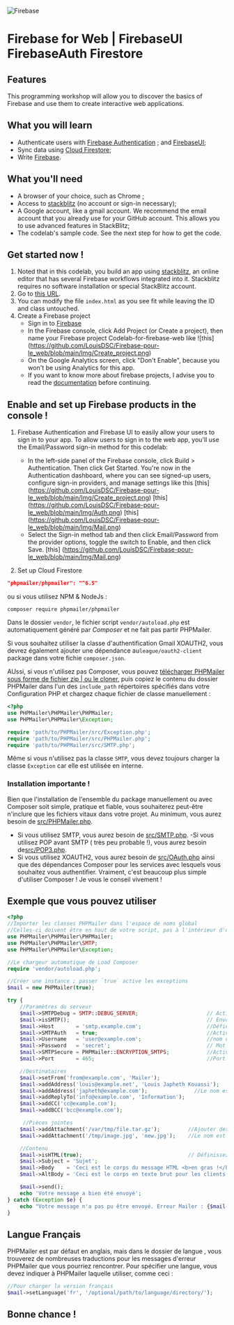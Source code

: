 ![Firebase](https://github.com/LouisDSC/Firebase-pour-le_web/blob/main/Img/Img.png)

# Firebase for Web | FirebaseUI FirebaseAuth Firestore
## Features
This programming workshop will allow you to discover the basics of Firebase and use them to create interactive web applications.

## What you will learn
- Authenticate users with [Firebase Authentication](https://firebase.google.com/docs/auth?hl=fr) ;
 and [FirebaseUI](https://firebase.google.com/docs/auth/web/firebaseui?hl=fr);
- Sync data using [Cloud Firestore](https://firebase.google.com/docs/firestore);
- Write [Firebase](https://firebase.google.com/).

## What you'll need
- A browser of your choice, such as Chrome ;
- Access to [stackblitz](http://stackblitz.com/) (no account or sign-in necessary);
- A Google account, like a gmail account. We recommend the email account that you already use for your GitHub account. This allows you to use advanced features in StackBlitz;
- The codelab's sample code. See the next step for how to get the code.

## Get started now !
1. Noted that in this codelab, you build an app using [stackblitz](http://stackblitz.com/), an online editor that has several Firebase workflows integrated into it. Stackblitz requires no software installation or special StackBlitz account.
2. Go to [this URL](https://stackblitz.com/edit/firebase-gtk-web-start).
3. You can modify the file `index.html` as you see fit while leaving the ID and class untouched.
4. Create a Firebase project
   - Sign in to [Firebase](https://firebase.google.com/)
   - In the Firebase console, click Add Project (or Create a project), then name your Firebase project  Codelab-for-firebase-web like ![this] (https://github.com/LouisDSC/Firebase-pour-le_web/blob/main/Img/Create_project.png)
   - On the Google Analytics screen, click "Don't Enable", because you won't be using Analytics for this app.
   - If you want to know more about firebase projects, I advise you to read the [documentation](https://firebase.google.com/docs/projects/learn-more?hl=fr) before continuing.

## Enable and set up Firebase products in the console !
1. Firebase Authentication and Firebase UI to easily allow your users to sign in to your app.
To allow users to sign in to the web app, you'll use the Email/Password sign-in method for this codelab:
   - In the left-side panel of the Firebase console, click Build > Authentication. Then click Get Started. You're now in the Authentication dashboard, where you can see signed-up users, configure sign-in providers, and manage settings like this
   [this] (https://github.com/LouisDSC/Firebase-pour-le_web/blob/main/Img/Create_project.png)
   [this] (https://github.com/LouisDSC/Firebase-pour-le_web/blob/main/Img/Auth.png)
   [this] (https://github.com/LouisDSC/Firebase-pour-le_web/blob/main/Img/Mail.png)
   - Select the Sign-in method tab and then click Email/Password from the provider options, toggle the switch to Enable, and then click Save.
   [this] (https://github.com/LouisDSC/Firebase-pour-le_web/blob/main/Img/Mail.png)

2. Set up Cloud Firestore



```json
"phpmailer/phpmailer": "^6.5"
```

ou si vous utilisez NPM & NodeJs :

```npm
composer require phpmailer/phpmailer
```

Dans le dossier `vendor`, le fichier script `vendor/autoload.php` est automatiquement généré par <i>Composer</i> et ne fait pas partir PHPMailer.

Si vous souhaitez utiliser la classe d'authentification Gmail XOAUTH2, vous devrez également ajouter une dépendance au`league/oauth2-client` package dans votre fichie `composer.json`.

AUssi, si vous n'utilisez pas Composer, vous pouvez [télécharger PHPMailer sous forme de fichier zip | ou le cloner](https://github.com/LouisDSC/PHPMailer), puis copiez le contenu du dossier PHPMailer dans l'un des `include_path` répertoires spécifiés dans votre Configuration PHP et chargez chaque fichier de classe manuellement :

```php
<?php
use PHPMailer\PHPMailer\PHPMailer;
use PHPMailer\PHPMailer\Exception;

require 'path/to/PHPMailer/src/Exception.php';
require 'path/to/PHPMailer/src/PHPMailer.php';
require 'path/to/PHPMailer/src/SMTP.php';
```

Même si vous n'utilisez pas la classe `SMTP`, vous devez toujours charger la classe `Exception` car elle est utilisée en interne.
### Installation importante !
Bien que l'installation de l'ensemble du package manuellement ou avec Composer soit simple, pratique et fiable, vous souhaiterez peut-être n'inclure que les fichiers vitaux dans votre projet. Au minimum, vous aurez besoin de [src/PHPMailer.php](https://github.com/LouisDSC/PHPMailer/blob/master/src/PHPMailer.php). 
- Si vous utilisez SMTP, vous aurez besoin de [src/SMTP.php](https://github.com/LouisDSC/PHPMailer/blob/master/src/SMTP.php).
 -Si vous utilisez POP avant SMTP ( très peu probable !), vous aurez besoin de[src/POP3.php](https://github.com/LouisDSC/PHPMailer/blob/master/src/POP3.php).
 - Si vous utilisez XOAUTH2, vous aurez besoin de [src/OAuth.php](https://github.com/LouisDSC/PHPMailer/blob/master/src/OAuth.php) ainsi que des dépendances Composer pour les services avec lesquels vous souhaitez vous authentifier. Vraiment, c'est beaucoup plus simple d'utiliser Composer ! Je vous le conseil vivement !

## Exemple que vous pouvez utiliser

```php
<?php
//Importer les classes PHPMailer dans l'espace de noms global 
//Celles-ci doivent être en haut de votre script, pas à l'intérieur d'une fonction 
use PHPMailer\PHPMailer\PHPMailer;
use PHPMailer\PHPMailer\SMTP;
use PHPMailer\PHPMailer\Exception;

//Le chargeur automatique de Load Composer 
require 'vendor/autoload.php';

//Créer une instance ; passer `true` active les exceptions 
$mail = new PHPMailer(true);

try {
    //Paramètres du serveur
    $mail->SMTPDebug = SMTP::DEBUG_SERVER;                      // Activer la sortie de débogage détaillée
    $mail->isSMTP();                                            // Envoi via SMTP
    $mail->Host       = 'smtp.example.com';                     //Définir le serveur SMTP pour envoyer via
    $mail->SMTPAuth   = true;                                   //Activer l'authentification SMTP 
    $mail->Username   = 'user@example.com';                     //nom d'utilisateur SMTP 
    $mail->Password   = 'secret';                               // Mot de passe SMTP
    $mail->SMTPSecure = PHPMailer::ENCRYPTION_SMTPS;            //Activer le chiffrement TLS implicite 
    $mail->Port       = 465;                                    //Port TCP auquel se connecter ; utilisez 587 si vous avez défini `SMTPSecure = PHPMailer::ENCRYPTION_STARTTLS`

    //Destinataires
    $mail->setFrom('from@example.com', 'Mailer');
    $mail->addAddress('louis@example.net', 'Louis Japheth Kouassi');     //Ajouter un destinataire
    $mail->addAddress('japheth@example.com');               //Le nom est facultatif
    $mail->addReplyTo('info@example.com', 'Information');
    $mail->addCC('cc@example.com');
    $mail->addBCC('bcc@example.com');

     //Pièces jointes 
    $mail->addAttachment('/var/tmp/file.tar.gz');         //Ajouter des pièces jointes
    $mail->addAttachment('/tmp/image.jpg', 'new.jpg');    //Le nom est facultatif

    //Contenu
    $mail->isHTML(true);                                  // Définissez le format de l'e-mail sur HTML
    $mail->Subject = 'Sujet';
    $mail->Body    = 'Ceci est le corps du message HTML <b>en gras !</b>';
    $mail->AltBody = 'Ceci est le corps en texte brut pour les clients de messagerie non-HTML';

    $mail->send();
    echo 'Votre message a bien été envoyé';
} catch (Exception $e) {
    echo "Votre message n'a pas pu être envoyé. Erreur Mailer : {$mail->ErrorInfo}";
}
```

## Langue Français
PHPMailer est par défaut en anglais, mais dans le dossier de langue , vous trouverez de nombreuses traductions pour les messages d'erreur PHPMailer que vous pourriez rencontrer. Pour spécifier une langue, vous devez indiquer à PHPMailer laquelle utiliser, comme ceci :

```php
//Pour charger la version français
$mail->setLanguage('fr', '/optional/path/to/language/directory/');
```

## Bonne chance !

